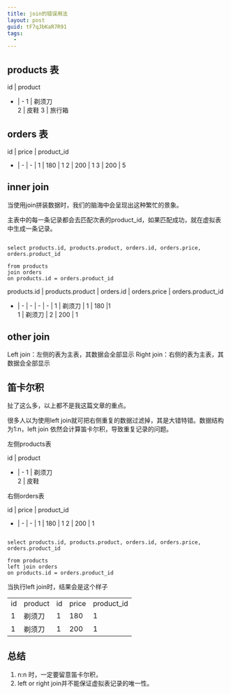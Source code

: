 ```yaml
---
title: join的错误用法
layout: post
guid: tF7qJbKaR7R91
tags:
  - 
---
```


## products 表

id | product 
 - | -
 1 | 剃须刀    
 2 | 皮鞋
 3 | 旅行箱

## orders 表

id | price | product_id 
 - | - | - |
 1 | 180 | 1 
 2 | 200 | 1
 3 | 200 | 5

## inner join

当使用join拼装数据时，我们的脑海中会呈现出这种繁忙的景象。

主表中的每一条记录都会去匹配次表的product_id，如果匹配成功，就在虚拟表中生成一条记录。

<pre><code>
select products.id, products.product, orders.id, orders.price, orders.product_id

from products
join orders
on products.id = orders.product_id
</code></pre>

products.id | products.product | orders.id | orders.price | orders.product_id
 - | - | - | - | - |
 1 | 剃须刀  | 1 | 180 |1  
 1 | 剃须刀 | 2 | 200 | 1


## other join

Left join：左侧的表为主表，其数据会全部显示
Right join：右侧的表为主表，其数据会全部显示

## 笛卡尔积

扯了这么多，以上都不是我这篇文章的重点。

很多人以为使用left join就可把右侧重复的数据过滤掉，其是大错特错。数据结构为1:n，left join 依然会计算笛卡尔积，导致重复记录的问题。

左侧products表

id | product 
 - | -
 1 | 剃须刀    
 2 | 皮鞋

右侧orders表
 
id | price | product_id 
- | - | - |
1 | 180 | 1 
2 | 200 | 1


<pre><code>
select products.id, products.product, orders.id, orders.price, orders.product_id

from products
left join orders
on products.id = orders.product_id
</code></pre>

当执行left join时，结果会是这个样子



<table>
<tr>
<td>id</td>
<td>product</td>
<td>id</td>
<td>price</td>
<td>product_id</td>
<tr>

<tr>
<td>1</td>
<td>剃须刀</td>
<td>1</td>
<td>180</td>
<td>1</td>
<tr>

<tr>
<td>1</td>
<td>剃须刀</td>
<td>1</td>
<td>200</td>
<td>1</td>
<tr>

<table>

## 总结

1. n:n 时，一定要留意笛卡尔积，
2. left or right join并不能保证虚拟表记录的唯一性。